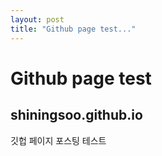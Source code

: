 ```yaml
---
layout: post
title: "Github page test..."
---
```


#  Github page test

## shiningsoo.github.io

깃헙 페이지 포스팅 테스트
